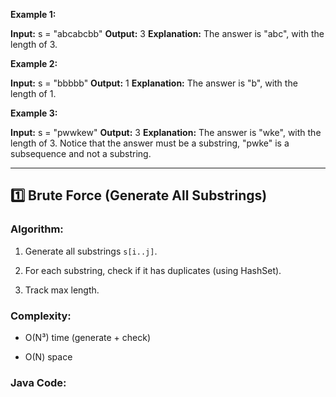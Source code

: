 **Example 1:**

**Input:** s = "abcabcbb"
**Output:** 3
**Explanation:** The answer is "abc", with the length of 3.

**Example 2:**

**Input:** s = "bbbbb"
**Output:** 1
**Explanation:** The answer is "b", with the length of 1.

**Example 3:**

**Input:** s = "pwwkew"
**Output:** 3
**Explanation:** The answer is "wke", with the length of 3.
Notice that the answer must be a substring, "pwke" is a subsequence and not a substring.

-----------------------------------------------------------------------

## 1️⃣ Brute Force (Generate All Substrings)

### Algorithm:

1. Generate all substrings `s[i..j]`.
    
2. For each substring, check if it has duplicates (using HashSet).
    
3. Track max length.
    

### Complexity:

- O(N³) time (generate + check)
    
- O(N) space
    

### Java Code:
```java


```